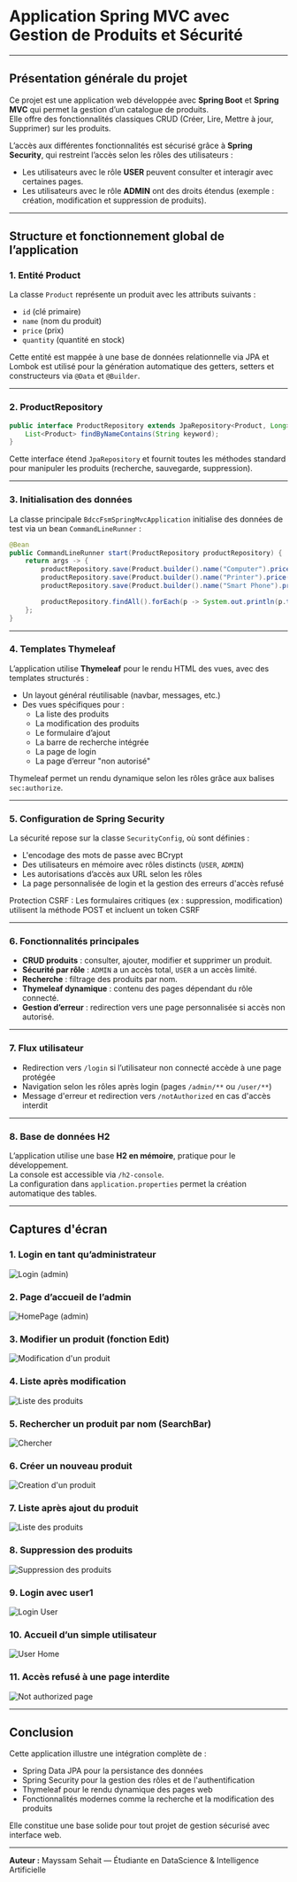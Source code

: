 
# Application Spring MVC avec Gestion de Produits et Sécurité

---

## Présentation générale du projet

Ce projet est une application web développée avec **Spring Boot** et **Spring MVC** qui permet la gestion d’un catalogue de produits.  
Elle offre des fonctionnalités classiques CRUD (Créer, Lire, Mettre à jour, Supprimer) sur les produits.

L’accès aux différentes fonctionnalités est sécurisé grâce à **Spring Security**, qui restreint l’accès selon les rôles des utilisateurs :  
- Les utilisateurs avec le rôle **USER** peuvent consulter et interagir avec certaines pages.  
- Les utilisateurs avec le rôle **ADMIN** ont des droits étendus (exemple : création, modification et suppression de produits).

---

## Structure et fonctionnement global de l’application

### 1. **Entité Product**

La classe `Product` représente un produit avec les attributs suivants :  
- `id` (clé primaire)  
- `name` (nom du produit)  
- `price` (prix)  
- `quantity` (quantité en stock)

Cette entité est mappée à une base de données relationnelle via JPA et Lombok est utilisé pour la génération automatique des getters, setters et constructeurs via `@Data` et `@Builder`.

---

### 2. **ProductRepository**

```java
public interface ProductRepository extends JpaRepository<Product, Long> {
    List<Product> findByNameContains(String keyword);
}
```

Cette interface étend `JpaRepository` et fournit toutes les méthodes standard pour manipuler les produits (recherche, sauvegarde, suppression).

---

### 3. **Initialisation des données**

La classe principale `BdccFsmSpringMvcApplication` initialise des données de test via un bean `CommandLineRunner` :

```java
@Bean
public CommandLineRunner start(ProductRepository productRepository) {
    return args -> {
        productRepository.save(Product.builder().name("Computer").price(5400).quantity(12).build());
        productRepository.save(Product.builder().name("Printer").price(1200).quantity(11).build());
        productRepository.save(Product.builder().name("Smart Phone").price(12000).quantity(33).build());

        productRepository.findAll().forEach(p -> System.out.println(p.toString()));
    };
}
```

---

### 4. **Templates Thymeleaf**

L’application utilise **Thymeleaf** pour le rendu HTML des vues, avec des templates structurés :  
- Un layout général réutilisable (navbar, messages, etc.)  
- Des vues spécifiques pour :  
  - La liste des produits  
  - La modification des produits 
  - Le formulaire d’ajout  
  - La barre de recherche intégrée  
  - La page de login  
  - La page d’erreur "non autorisé"

Thymeleaf permet un rendu dynamique selon les rôles grâce aux balises `sec:authorize`.

---

### 5. **Configuration de Spring Security**

La sécurité repose sur la classe `SecurityConfig`, où sont définies :  
- L'encodage des mots de passe avec BCrypt  
- Des utilisateurs en mémoire avec rôles distincts (`USER`, `ADMIN`)  
- Les autorisations d’accès aux URL selon les rôles  
- La page personnalisée de login et la gestion des erreurs d'accès refusé

Protection CSRF :
Les formulaires critiques (ex : suppression, modification) utilisent la méthode POST et incluent un token CSRF

---

### 6. **Fonctionnalités principales**

- **CRUD produits** : consulter, ajouter, modifier et supprimer un produit.  
- **Sécurité par rôle** : `ADMIN` a un accès total, `USER` a un accès limité.  
- **Recherche** : filtrage des produits par nom.  
- **Thymeleaf dynamique** : contenu des pages dépendant du rôle connecté.  
- **Gestion d’erreur** : redirection vers une page personnalisée si accès non autorisé.

---

### 7. **Flux utilisateur**

- Redirection vers `/login` si l’utilisateur non connecté accède à une page protégée  
- Navigation selon les rôles après login (pages `/admin/**` ou `/user/**`)  
- Message d'erreur et redirection vers `/notAuthorized` en cas d'accès interdit

---

### 8. **Base de données H2**

L’application utilise une base **H2 en mémoire**, pratique pour le développement.  
La console est accessible via `/h2-console`.  
La configuration dans `application.properties` permet la création automatique des tables.

---

## Captures d'écran

### 1. Login en tant qu’administrateur
![Login (admin)](images/adminLog.PNG)

### 2. Page d’accueil de l’admin
![HomePage (admin)](images/adminHome.PNG)

### 3. Modifier un produit (fonction Edit)
![Modification d'un produit](images/editProduct.PNG)

### 4. Liste après modification
![Liste des produits](images/afterEdit.PNG)

### 5. Rechercher un produit par nom (SearchBar)
![Chercher](images/searchBar.PNG)

### 6. Créer un nouveau produit
![Creation d'un produit](images/newProduct.PNG)

### 7. Liste après ajout du produit
![Liste des produits](images/afterAdd.PNG)

### 8. Suppression des produits
![Suppression des produits](images/afterDelete.PNG)

### 9. Login avec user1
![Login User](images/loginUser.PNG)

### 10. Accueil d’un simple utilisateur
![User Home](images/userHome.PNG)

### 11. Accès refusé à une page interdite
![Not authorized page](images/notAuthorized.PNG)

---

## Conclusion

Cette application illustre une intégration complète de :  
- Spring Data JPA pour la persistance des données  
- Spring Security pour la gestion des rôles et de l'authentification  
- Thymeleaf pour le rendu dynamique des pages web  
- Fonctionnalités modernes comme la recherche et la modification des produits

Elle constitue une base solide pour tout projet de gestion sécurisé avec interface web.

---

**Auteur :** Mayssam Sehait — Étudiante en DataScience & Intelligence Artificielle  
